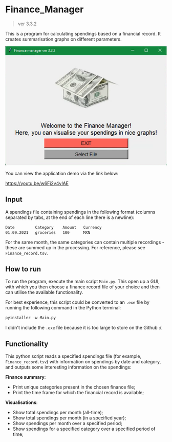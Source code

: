 # Finance_Manager
> ver 3.3.2

This is a program for calculating spendings based on a financial record. It creates summarisation graphs on different parameters. 

<!-- <img align="center" alt="Python" width="500px" src="https://github.com/EvgeniiZorin/Finance_Manager/blob/4e84b908a629222a0b3052c9d5ab64f5c574e43e/Finance_manager_demo.png"/> -->

![image alt text](https://github.com/EvgeniiZorin/Finance_Manager/blob/4e84b908a629222a0b3052c9d5ab64f5c574e43e/Finance_manager_demo.png)

You can view the application demo via the link below:

https://youtu.be/w6Fj2v4vIAE


## Input

A spendings file containing spendings in the following format (columns separated by tabs, at the end of each line there is a newline):
```tsv
Date         Category    Amount   Currency
01.09.2021   groceries   100      MXN
```
For the same month, the same categories can contain multiple recordings - these are summed up in the processing. For reference, please see `Finance_record.tsv`. 

## How to run

To run the program, execute the main script `Main.py`. This open up a GUI, with which you then choose a finance record file of your choice and then can utilise the available functionality. 

For best experience, this script could be converted to an `.exe` file by running the following command in the Python terminal:
```py
pyinstaller -w Main.py
```
I didn't include the `.exe` file because it is too large to store on the Github :(

## Functionality

This python script reads a specified spendings file (for example, `Finance_record.tsv`) with information on spendings by date and category, and outputs some interesting information on the spendings:

**Finance summary**:
- Print unique categories present in the chosen finance file; 
- Print the time frame for which the financial record is available;

**Visualisations**:
- Show total spendings per month (all-time);
- Show total spendings per month (in a specified year);
- Show spendings per month over a specified period; 
- Show spendings for a specified category over a specified period of time; 
